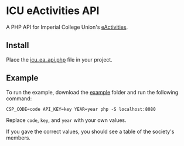 # ICU eActivities API

A PHP API for Imperial College Union's [eActivities](https://eactivities.union.ic.ac.uk).

## Install
Place the [icu_ea_api.php](https://github.com/JCGrant/icu-ea-php-api/blob/master/icu_ea_api.php) file in your project.

## Example
To run the example, download the [example](https://github.com/JCGrant/icu-ea-php-api/tree/master/example) folder and run the following command:

    CSP_CODE=code API_KEY=key YEAR=year php -S localhost:8080

Replace `code`, `key`, and `year` with your own values.

If you gave the correct values, you should see a table of the society's members.